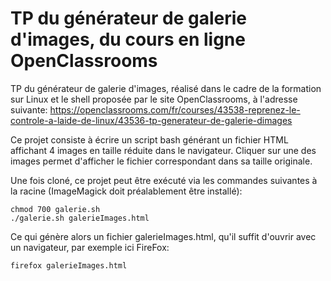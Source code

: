 # TP du générateur de galerie d'images, du cours en ligne OpenClassrooms

TP du générateur de galerie d'images, réalisé dans le cadre de la formation sur Linux et le shell proposée par le
site OpenClassrooms, à l'adresse suivante: https://openclassrooms.com/fr/courses/43538-reprenez-le-controle-a-laide-de-linux/43536-tp-generateur-de-galerie-dimages

Ce projet consiste à écrire un script bash générant un fichier HTML affichant 4
images en taille réduite dans le navigateur. Cliquer sur une des images permet
d'afficher le fichier correspondant dans sa taille originale.

Une fois cloné, ce projet peut être exécuté via les commandes suivantes à la racine
(ImageMagick doit préalablement être installé):
```
chmod 700 galerie.sh
./galerie.sh galerieImages.html
```
Ce qui génère alors un fichier galerieImages.html, qu'il suffit d'ouvrir avec un
navigateur, par exemple ici FireFox:
```
firefox galerieImages.html
```
